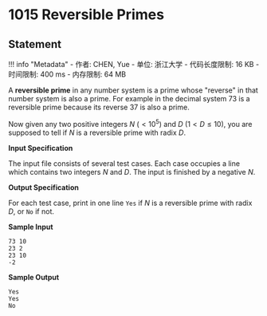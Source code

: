 
# 1015 Reversible Primes

## Statement

!!! info "Metadata"
    - 作者: CHEN, Yue
    - 单位: 浙江大学
    - 代码长度限制: 16 KB
    - 时间限制: 400 ms
    - 内存限制: 64 MB

A **reversible prime** in any number system is a prime whose "reverse" in that number system is also a prime. For example in the decimal system 73 is a reversible prime because its reverse 37 is also a prime.

Now given any two positive integers $N$ ($< 10^5$) and $D$ ($1 < D \le 10$), you are supposed to tell if $N$ is a reversible prime with radix $D$.

**Input Specification**

The input file consists of several test cases. Each case occupies a line which contains two integers $N$ and $D$. The input is finished by a negative $N$.

**Output Specification**

For each test case, print in one line `Yes` if $N$ is a reversible prime with radix $D$, or `No` if not.

**Sample Input**
```plaintext
73 10
23 2
23 10
-2
```

**Sample Output**
```plaintext
Yes
Yes
No
```

